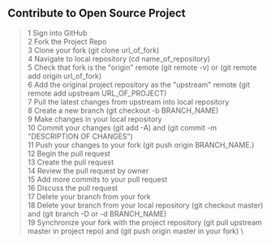 ## Contribute to Open Source Project ##
> 1 Sign into GitHub \
> 2 Fork the Project Repo \
> 3 Clone your fork (git clone url_of_fork) \
> 4 Navigate to local repository (cd name_of_repository) \
> 5 Check that fork is the "origin" remote (git remote -v) or (git remote add origin url_of_fork) \
> 6 Add the original project repository as the "upstream" remote (git remote add upstream URL_OF_PROJECT) \
> 7 Pull the latest changes from upstream into local repository \
> 8 Create a new branch (git checkout -b BRANCH_NAME) \
> 9 Make changes in your local repository \
> 10 Commit your changes (git add -A) and (git commit -m "DESCRIPTION OF CHANGES") \
> 11 Push your changes to your fork (git push origin BRANCH_NAME.) \
> 12 Begin the pull request \
> 13 Create the pull request \
> 14 Review the pull request by owner \
> 15 Add more commits to your pull request \
> 16 Discuss the pull request \
> 17 Delete your branch from your fork \
> 18 Delete your branch from your local repository (git checkout master) and (git branch -D or -d BRANCH_NAME) \
> 19 Synchronize your fork with the project repository (git pull upstream master in project repo) and (git push origin master in your fork) \

